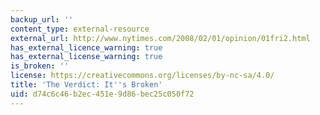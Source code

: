 ```yaml
---
backup_url: ''
content_type: external-resource
external_url: http://www.nytimes.com/2008/02/01/opinion/01fri2.html
has_external_licence_warning: true
has_external_license_warning: true
is_broken: ''
license: https://creativecommons.org/licenses/by-nc-sa/4.0/
title: 'The Verdict: It''s Broken'
uid: d74c6c46-b2ec-451e-9d86-bec25c050f72
---
```

